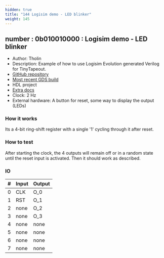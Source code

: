 ```yaml
---
hidden: true
title: "144 Logisim demo - LED blinker"
weight: 145
---
```


## number : 0b010010000 : Logisim demo - LED blinker

* Author: Tholin
* Description: Example of how to use Logisim Evolution generated Verilog for TinyTapeout.
* [GitHub repository](https://github.com/AvalonSemiconductors/tt02-logisim-example)
* [Most recent GDS build](https://github.com/AvalonSemiconductors/tt02-logisim-example/actions/runs/3603613290)
* HDL project
* [Extra docs]()
* Clock: 2 Hz
* External hardware: A button for reset, some way to display the output (LEDs)



### How it works

Its a 4-bit ring-shift register with a single '1' cycling through it after reset.

### How to test

After starting the clock, the 4 outputs will remain off or in a random state until the reset input is activated. Then it should work as described.

### IO

| # | Input        | Output       |
|---|--------------|--------------|
| 0 | CLK  | O_0 |
| 1 | RST  | O_1 |
| 2 | none  | O_2 |
| 3 | none  | O_3 |
| 4 | none  | none |
| 5 | none  | none |
| 6 | none  | none |
| 7 | none  | none |
